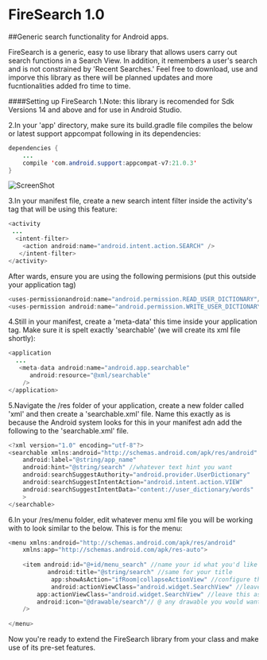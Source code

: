 # FireSearch 1.0
##Generic search functionality for Android apps.

FireSearch is a generic, easy to use library that allows users carry out search functions in a Search View. In addition, it remembers
a user's search and is not constrained by 'Recent Searches.' Feel free to download, use and imporve this library as there will be planned updates
and more fucntionalities added fro time to time.

####Setting up FireSearch
1.Note: this library is recomended for Sdk Versions 14 and above and for use in Android Studio.

2.In your 'app' directory, make sure its build.gradle file compiles the below or latest support appcompat following in its dependencies:

```java
dependencies {
    ...
    compile 'com.android.support:appcompat-v7:21.0.3'
}
```
![ScreenShot](https://s3.amazonaws.com/uploads.hipchat.com/20526/362297/RVSVCcUEvPGaU9Z/Screen%20Shot%202015-04-13%20at%207.00.47%20PM.png)

3.In your manifest file, create a new search intent filter inside the activity's tag that will be using this feature:

```java
<activity
 ...
  <intent-filter>
    <action android:name="android.intent.action.SEARCH" />
   </intent-filter>
</activity>
```
After wards, ensure you are using the following permisions (put this outside your application tag)

```java
<uses-permissionandroid:name="android.permission.READ_USER_DICTIONARY"/>
<uses-permission android:name="android.permission.WRITE_USER_DICTIONARY"/>
```
    
    
4.Still in your manifest, create a 'meta-data' this time inside your application tag. Make sure it is spelt exactly 'searchable' (we will create its xml file shortly):

```java
<application
  ...
   <meta-data android:name="android.app.searchable"
      android:resource="@xml/searchable"
    />
</application>
```

5.Navigate the /res folder of your application, create a new folder called 'xml' and then create a 'searchable.xml' file. Name this exactly as is
because the Android system looks for this in your manifest adn add the following to the 'searchable.xml' file.

```java
<?xml version="1.0" encoding="utf-8"?>
<searchable xmlns:android="http://schemas.android.com/apk/res/android"
    android:label="@string/app_name"
    android:hint="@string/search" //whatever text hint you want
    android:searchSuggestAuthority="android.provider.UserDictionary"
    android:searchSuggestIntentAction="android.intent.action.VIEW"
    android:searchSuggestIntentData="content://user_dictionary/words"
    >
</searchable>
```

6.In your /res/menu folder, edit whatever menu xml file you will be working with to look similar to the below. This is for the menu:

```java
<menu xmlns:android="http://schemas.android.com/apk/res/android"
    xmlns:app="http://schemas.android.com/apk/res-auto">
    
    <item android:id="@+id/menu_search" //name your id what you'd like
           android:title="@string/search" //same for your title
            app:showAsAction="ifRoom|collapseActionView" //configure this as you see fit; though this works good
            android:actionViewClass="android.widget.SearchView" //leave this as is, except you see otherwise
        app:actionViewClass="android.widget.SearchView" //leave this as is, except you see otherwise
        android:icon="@drawable/search"// @ any drawable you would want to represent your search icon 
    />
    
</menu>
```

Now you're ready to extend the FireSearch library from your class and make use of its pre-set features.
